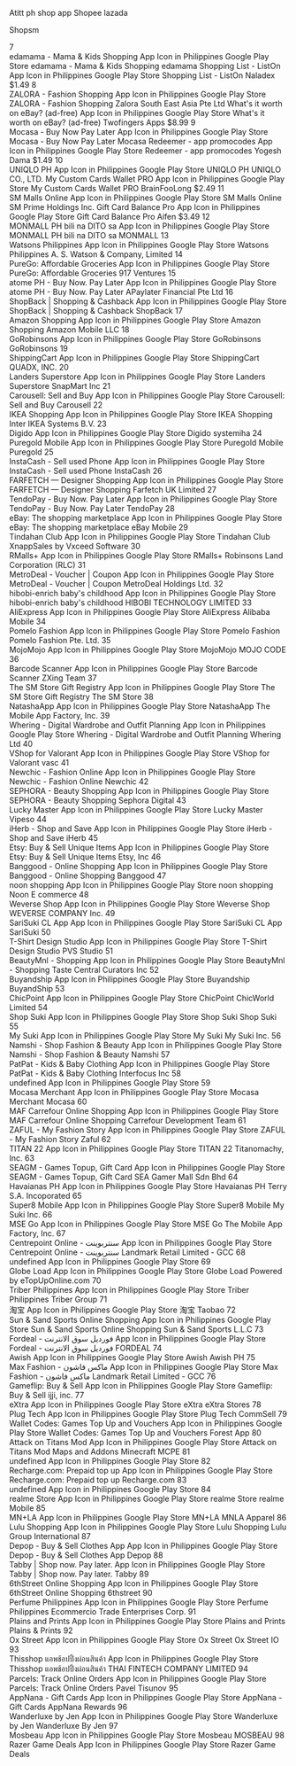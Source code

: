 Atitt ph shop app
Shopee lazada


Shopsm

7	
edamama - Mama & Kids Shopping App Icon in Philippines Google Play Store
edamama - Mama & Kids Shopping
edamama
Shopping List - ListOn App Icon in Philippines Google Play Store
Shopping List - ListOn
Naladex
$1.49
8	
ZALORA - Fashion Shopping App Icon in Philippines Google Play Store
ZALORA - Fashion Shopping
Zalora South East Asia Pte Ltd
What's it worth on eBay? (ad-free) App Icon in Philippines Google Play Store
What's it worth on eBay? (ad-free)
Twofingers Apps
$8.99
9	
Mocasa - Buy Now Pay Later App Icon in Philippines Google Play Store
Mocasa - Buy Now Pay Later
Mocasa
Redeemer - app promocodes App Icon in Philippines Google Play Store
Redeemer - app promocodes
Yogesh Dama
$1.49
10	
UNIQLO PH App Icon in Philippines Google Play Store
UNIQLO PH
UNIQLO CO., LTD.
My Custom Cards Wallet PRO App Icon in Philippines Google Play Store
My Custom Cards Wallet PRO
BrainFooLong
$2.49
11	
SM Malls Online App Icon in Philippines Google Play Store
SM Malls Online
SM Prime Holdings Inc.
Gift Card Balance Pro App Icon in Philippines Google Play Store
Gift Card Balance Pro
Aifen
$3.49
12	
MONMALL PH bili na DITO sa App Icon in Philippines Google Play Store
MONMALL PH bili na DITO sa
MONMALL
13	
Watsons Philippines App Icon in Philippines Google Play Store
Watsons Philippines
A. S. Watson & Company, Limited
14	
PureGo: Affordable Groceries App Icon in Philippines Google Play Store
PureGo: Affordable Groceries
917 Ventures
15	
atome PH - Buy Now. Pay Later App Icon in Philippines Google Play Store
atome PH - Buy Now. Pay Later
APaylater Financial Pte Ltd
16	
ShopBack | Shopping & Cashback App Icon in Philippines Google Play Store
ShopBack | Shopping & Cashback
ShopBack
17	
Amazon Shopping App Icon in Philippines Google Play Store
Amazon Shopping
Amazon Mobile LLC
18	
GoRobinsons App Icon in Philippines Google Play Store
GoRobinsons
GoRobinsons
19	
ShippingCart App Icon in Philippines Google Play Store
ShippingCart
QUADX, INC.
20	
Landers Superstore App Icon in Philippines Google Play Store
Landers Superstore
SnapMart Inc
21	
Carousell: Sell and Buy App Icon in Philippines Google Play Store
Carousell: Sell and Buy
Carousell
22	
IKEA Shopping App Icon in Philippines Google Play Store
IKEA Shopping
Inter IKEA Systems B.V.
23	
Digido App Icon in Philippines Google Play Store
Digido
systemiha
24	
Puregold Mobile App Icon in Philippines Google Play Store
Puregold Mobile
Puregold
25	
InstaCash - Sell used Phone App Icon in Philippines Google Play Store
InstaCash - Sell used Phone
InstaCash
26	
FARFETCH — Designer Shopping App Icon in Philippines Google Play Store
FARFETCH — Designer Shopping
Farfetch UK Limited
27	
TendoPay - Buy Now. Pay Later App Icon in Philippines Google Play Store
TendoPay - Buy Now. Pay Later
TendoPay
28	
eBay: The shopping marketplace App Icon in Philippines Google Play Store
eBay: The shopping marketplace
eBay Mobile
29	
Tindahan Club App Icon in Philippines Google Play Store
Tindahan Club
XnappSales by Vxceed Software
30	
RMalls+ App Icon in Philippines Google Play Store
RMalls+
Robinsons Land Corporation (RLC)
31	
MetroDeal - Voucher | Coupon App Icon in Philippines Google Play Store
MetroDeal - Voucher | Coupon
MetroDeal Holdings Ltd.
32	
hibobi-enrich baby's childhood App Icon in Philippines Google Play Store
hibobi-enrich baby's childhood
HIBOBI TECHNOLOGY LIMITED
33	
AliExpress App Icon in Philippines Google Play Store
AliExpress
Alibaba Mobile
34	
Pomelo Fashion App Icon in Philippines Google Play Store
Pomelo Fashion
Pomelo Fashion Pte. Ltd.
35	
MojoMojo App Icon in Philippines Google Play Store
MojoMojo
MOJO CODE
36	
Barcode Scanner App Icon in Philippines Google Play Store
Barcode Scanner
ZXing Team
37	
The SM Store Gift Registry App Icon in Philippines Google Play Store
The SM Store Gift Registry
The SM Store
38	
NatashaApp App Icon in Philippines Google Play Store
NatashaApp
The Mobile App Factory, Inc.
39	
Whering - Digital Wardrobe and Outfit Planning App Icon in Philippines Google Play Store
Whering - Digital Wardrobe and Outfit Planning
Whering Ltd
40	
VShop for Valorant App Icon in Philippines Google Play Store
VShop for Valorant
vasc
41	
Newchic - Fashion Online App Icon in Philippines Google Play Store
Newchic - Fashion Online
Newchic
42	
SEPHORA - Beauty Shopping App Icon in Philippines Google Play Store
SEPHORA - Beauty Shopping
Sephora Digital
43	
Lucky Master App Icon in Philippines Google Play Store
Lucky Master
Vipeso
44	
iHerb - Shop and Save App Icon in Philippines Google Play Store
iHerb - Shop and Save
iHerb
45	
Etsy: Buy & Sell Unique Items App Icon in Philippines Google Play Store
Etsy: Buy & Sell Unique Items
Etsy, Inc
46	
Banggood - Online Shopping App Icon in Philippines Google Play Store
Banggood - Online Shopping
Banggood
47	
noon shopping App Icon in Philippines Google Play Store
noon shopping
Noon E commerce
48	
Weverse Shop App Icon in Philippines Google Play Store
Weverse Shop
WEVERSE COMPANY Inc.
49	
SariSuki CL App App Icon in Philippines Google Play Store
SariSuki CL App
SariSuki
50	
T-Shirt Design Studio App Icon in Philippines Google Play Store
T-Shirt Design Studio
PVS Studio
51	
BeautyMnl - Shopping App Icon in Philippines Google Play Store
BeautyMnl - Shopping
Taste Central Curators Inc
52	
Buyandship App Icon in Philippines Google Play Store
Buyandship
BuyandShip
53	
ChicPoint App Icon in Philippines Google Play Store
ChicPoint
ChicWorld Limited
54	
Shop Suki App Icon in Philippines Google Play Store
Shop Suki
Shop Suki
55	
My Suki App Icon in Philippines Google Play Store
My Suki
My Suki Inc.
56	
Namshi - Shop Fashion & Beauty App Icon in Philippines Google Play Store
Namshi - Shop Fashion & Beauty
Namshi
57	
PatPat - Kids & Baby Clothing App Icon in Philippines Google Play Store
PatPat - Kids & Baby Clothing
Interfocus Inc
58	
undefined App Icon in Philippines Google Play Store
59	
Mocasa Merchant App Icon in Philippines Google Play Store
Mocasa Merchant
Mocasa
60	
MAF Carrefour Online Shopping App Icon in Philippines Google Play Store
MAF Carrefour Online Shopping
Carrefour Development Team
61	
ZAFUL - My Fashion Story App Icon in Philippines Google Play Store
ZAFUL - My Fashion Story
Zaful
62	
TITAN 22 App Icon in Philippines Google Play Store
TITAN 22
Titanomachy, Inc.
63	
SEAGM - Games Topup, Gift Card App Icon in Philippines Google Play Store
SEAGM - Games Topup, Gift Card
SEA Gamer Mall Sdn Bhd
64	
Havaianas PH App Icon in Philippines Google Play Store
Havaianas PH
Terry S.A. Incoporated
65	
Super8 Mobile App Icon in Philippines Google Play Store
Super8 Mobile
My Suki Inc.
66	
MSE Go App Icon in Philippines Google Play Store
MSE Go
The Mobile App Factory, Inc.
67	
Centrepoint Online - سنتربوينت‎ App Icon in Philippines Google Play Store
Centrepoint Online - سنتربوينت‎
Landmark Retail Limited - GCC
68	
undefined App Icon in Philippines Google Play Store
69	
Globe Load App Icon in Philippines Google Play Store
Globe Load
Powered by eTopUpOnline.com
70	
Triber Philippines App Icon in Philippines Google Play Store
Triber Philippines
Triber Group
71	
淘宝 App Icon in Philippines Google Play Store
淘宝
Taobao
72	
Sun & Sand Sports Online Shopping App Icon in Philippines Google Play Store
Sun & Sand Sports Online Shopping
Sun & Sand Sports L.L.C
73	
Fordeal - فورديل سوق الانترنت‎ App Icon in Philippines Google Play Store
Fordeal - فورديل سوق الانترنت‎
FORDEAL
74	
Awish App Icon in Philippines Google Play Store
Awish
Awish PH
75	
Max Fashion - ماكس فاشون‎ App Icon in Philippines Google Play Store
Max Fashion - ماكس فاشون‎
Landmark Retail Limited - GCC
76	
Gameflip: Buy & Sell App Icon in Philippines Google Play Store
Gameflip: Buy & Sell
ijji, inc.
77	
eXtra App Icon in Philippines Google Play Store
eXtra
eXtra Stores
78	
Plug Tech App Icon in Philippines Google Play Store
Plug Tech
CommSell
79	
Wallet Codes: Games Top Up and Vouchers App Icon in Philippines Google Play Store
Wallet Codes: Games Top Up and Vouchers
Forest App
80	
Attack on Titans Mod App Icon in Philippines Google Play Store
Attack on Titans Mod
Maps and Addons Minecraft MCPE
81	
undefined App Icon in Philippines Google Play Store
82	
Recharge.com: Prepaid top up App Icon in Philippines Google Play Store
Recharge.com: Prepaid top up
Recharge.com
83	
undefined App Icon in Philippines Google Play Store
84	
realme Store App Icon in Philippines Google Play Store
realme Store
realme Mobile
85	
MN+LA App Icon in Philippines Google Play Store
MN+LA
MNLA Apparel
86	
Lulu Shopping App Icon in Philippines Google Play Store
Lulu Shopping
Lulu Group International
87	
Depop - Buy & Sell Clothes App App Icon in Philippines Google Play Store
Depop - Buy & Sell Clothes App
Depop
88	
Tabby | Shop now. Pay later‪.‬ App Icon in Philippines Google Play Store
Tabby | Shop now. Pay later‪.‬
Tabby
89	
6thStreet Online Shopping App Icon in Philippines Google Play Store
6thStreet Online Shopping
6thstreet
90	
Perfume Philippines App Icon in Philippines Google Play Store
Perfume Philippines
Ecommercio Trade Enterprises Corp.
91	
Plains and Prints App Icon in Philippines Google Play Store
Plains and Prints
Plains & Prints
92	
Ox Street App Icon in Philippines Google Play Store
Ox Street
Ox Street IO
93	
Thisshop แอพช้อปปิ้งผ่อนสินค้า App Icon in Philippines Google Play Store
Thisshop แอพช้อปปิ้งผ่อนสินค้า
THAI FINTECH COMPANY LIMITED
94	
Parcels: Track Online Orders App Icon in Philippines Google Play Store
Parcels: Track Online Orders
Pavel Tisunov
95	
AppNana - Gift Cards App Icon in Philippines Google Play Store
AppNana - Gift Cards
AppNana Rewards
96	
Wanderluxe by Jen App Icon in Philippines Google Play Store
Wanderluxe by Jen
Wanderluxe By Jen
97	
Mosbeau App Icon in Philippines Google Play Store
Mosbeau
MOSBEAU
98	
Razer Game Deals App Icon in Philippines Google Play Store
Razer Game Deals
